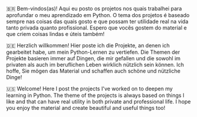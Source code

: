 🇧🇷
Bem-vindos(as)! Aqui eu posto os projetos nos quais trabalhei para aprofundar o meu aprendizado em Python. O tema dos projetos é baseado sempre nas coisas das quais gosto e que possam ter utilidade real na vida tanto privada quanto profissional. Espero que vocês gostem do material e que criem coisas lindas e úteis também!

🇩🇪
Herzlich willkommen! Hier poste ich die Projekte, an denen ich gearbeitet habe, um mein Python-Lernen zu vertiefen. Die Themen der Projekte basieren immer auf Dingen, die mir gefallen und die sowohl im privaten als auch im beruflichen Leben wirklich nützlich sein können. Ich hoffe, Sie mögen das Material und schaffen auch schöne und nützliche Dinge!

🇺🇸
Welcome! Here I post the projects I've worked on to deepen my learning in Python. The theme of the projects is always based on things I like and that can have real utility in both private and professional life. I hope you enjoy the material and create beautiful and useful things too!
